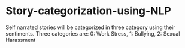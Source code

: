 # Story-categorization-using-NLP
Self narrated stories will be categorized in three category using their sentiments. Three categories are: 0: Work Stress, 1: Bullying, 2: Sexual Harassment
